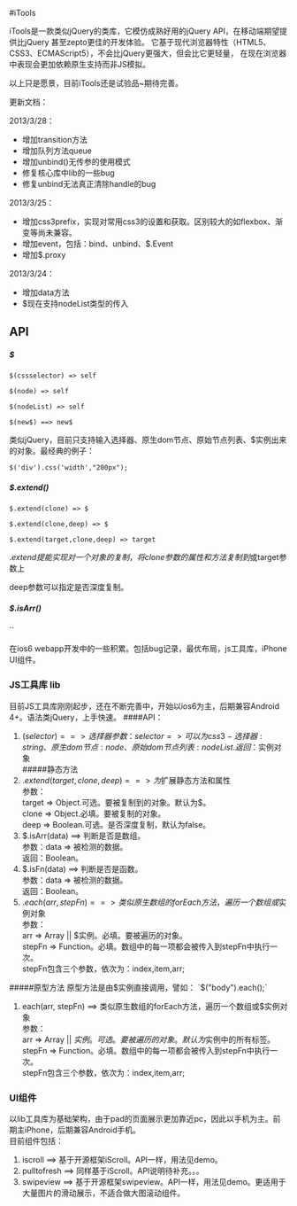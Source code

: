 #iTools

iTools是一款类似jQuery的类库，它模仿成熟好用的jQuery API，在移动端期望提供比jQuery
甚至zepto更佳的开发体验。
它基于现代浏览器特性（HTML5、CSS3、ECMAScript5），不会比jQuery更强大，但会比它更轻量，
在现在浏览器中表现会更加依赖原生支持而非JS模拟。

以上只是愿景，目前iTools还是试验品~期待完善。

更新文档：

2013/3/28：

* 增加transition方法
* 增加队列方法queue
* 增加unbind()无传参的使用模式
* 修复核心库中lib的一些bug
* 修复unbind无法真正清除handle的bug

2013/3/25：

* 增加css3prefix，实现对常用css3的设置和获取。区别较大的如flexbox、渐变等尚未兼容。
* 增加event，包括：bind、unbind、$.Event
* 增加$.proxy

2013/3/24：

* 增加data方法
* $现在支持nodeList类型的传入


## API

##### $
`$(cssselector) => self`

`$(node) => self`

`$(nodeList) => self`

`$(new$) ==> new$`

类似jQuery，目前只支持输入选择器、原生dom节点、原始节点列表、$实例出来的对象。最经典的例子：

`$('div').css('width',"200px");`

##### $.extend()

`$.extend(clone) => $`

`$.extend(clone,deep) => $`

`$.extend(target,clone,deep) => target`

$.extend提能实现对一个对象的复制，将clone参数的属性和方法复制到$或target参数上

deep参数可以指定是否深度复制。

##### $.isArr()

``









在ios6 webapp开发中的一些积累。包括bug记录，最优布局，js工具库，iPhone UI组件。

### JS工具库 lib
目前JS工具库刚刚起步，还在不断完善中，开始以ios6为主，后期兼容Android 4+。语法类jQuery，上手快速。
####API：
1. $(selector) ==> 选择器        
    参数：selector => 可以为 css3-选择器:string、原生dom节点:node、原始dom节点列表:nodeList.        
    返回：$实例对象        
#####静态方法
1. $.extend(target, clone, deep) ==> 为$扩展静态方法和属性        
        参数：        
        target => Object.可选。要被复制到的对象。默认为$。        
        clone => Object.必填。要被复制的对象。        
        deep => Boolean.可选。是否深度复制，默认为false。        
2. $.isArr(data) ==> 判断是否是数组。        
    参数：data => 被检测的数据。        
    返回：Boolean。        
3. $.isFn(data) ==> 判断是否是函数。        
    参数：data => 被检测的数据。        
    返回：Boolean。        
4. $.each(arr, stepFn) ==> 类似原生数组的forEach方法，遍历一个数组或$实例对象        
    参数：        
        arr => Array || $实例。必填。要被遍历的对象。        
        stepFn => Function。必填。数组中的每一项都会被传入到stepFn中执行一次。        
              stepFn包含三个参数，依次为：index,item,arr;        

#####原型方法
原型方法是由$实例直接调用，譬如：        
 `$("body").each();`         

1. each(arr, stepFn) ==> 类似原生数组的forEach方法，遍历一个数组或$实例对象        
    参数：        
        arr => Array || $实例。可选。要被遍历的对象。默认为$实例中的所有标签。                
        stepFn => Function。必填。数组中的每一项都会被传入到stepFn中执行一次。        
              stepFn包含三个参数，依次为：index,item,arr;        

### UI组件        
以lib工具库为基础架构，由于pad的页面展示更加靠近pc，因此以手机为主。前期主iPhone，后期兼容Android手机。        
目前组件包括：        
1. iscroll ==> 基于开源框架iScroll。API一样，用法见demo。        
2. pulltofresh ==> 同样基于iScroll。API说明待补充。。。        
3. swipeview ==> 基于开源框架swipeview。API一样，用法见demo。更适用于大量图片的滑动展示，不适合做大图滚动组件。        
